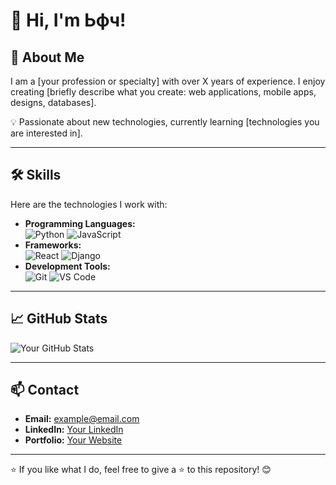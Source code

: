 # 👋 Hi, I'm Ьфч!  
## 🚀 About Me  
I am a [your profession or specialty] with over X years of experience. I enjoy creating [briefly describe what you create: web applications, mobile apps, designs, databases].  

💡 Passionate about new technologies, currently learning [technologies you are interested in].  

---

## 🛠 Skills
Here are the technologies I work with:
- **Programming Languages:**  
  ![Python](https://img.shields.io/badge/Python-3776AB?style=flat&logo=python&logoColor=white)
  ![JavaScript](https://img.shields.io/badge/JavaScript-F7DF1E?style=flat&logo=javascript&logoColor=black)
- **Frameworks:**  
  ![React](https://img.shields.io/badge/React-20232A?style=flat&logo=react&logoColor=61DAFB)
  ![Django](https://img.shields.io/badge/Django-092E20?style=flat&logo=django&logoColor=white)
- **Development Tools:**  
  ![Git](https://img.shields.io/badge/Git-F05032?style=flat&logo=git&logoColor=white)
  ![VS Code](https://img.shields.io/badge/VS%20Code-007ACC?style=flat&logo=visual-studio-code&logoColor=white)

---

## 📈 GitHub Stats  
![Your GitHub Stats](https://github-readme-stats.vercel.app/api?username=your_username&show_icons=true&theme=radical)

---

## 📫 Contact  
- **Email:** [example@email.com](mailto:example@email.com)  
- **LinkedIn:** [Your LinkedIn](https://linkedin.com/in/your-profile)  
- **Portfolio:** [Your Website](https://example.com)  

---

⭐️ If you like what I do, feel free to give a ⭐️ to this repository! 😊
